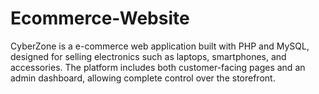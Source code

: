 # Ecommerce-Website
CyberZone is a e-commerce web application built with PHP and MySQL, designed for selling electronics such as laptops, smartphones, and accessories.  The platform includes both customer-facing pages and an admin dashboard, allowing complete control over the storefront.
